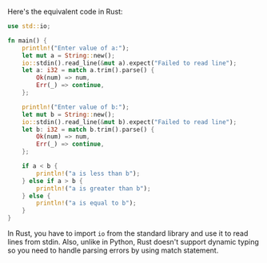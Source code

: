Here's the equivalent code in Rust:

```rust
use std::io;

fn main() {
    println!("Enter value of a:");
    let mut a = String::new();
    io::stdin().read_line(&mut a).expect("Failed to read line");
    let a: i32 = match a.trim().parse() {
        Ok(num) => num,
        Err(_) => continue,
    };

    println!("Enter value of b:");
    let mut b = String::new();
    io::stdin().read_line(&mut b).expect("Failed to read line");
    let b: i32 = match b.trim().parse() {
        Ok(num) => num,
        Err(_) => continue,
    };

    if a < b {
        println!("a is less than b");
    } else if a > b {
        println!("a is greater than b");
    } else {
        println!("a is equal to b");
    }
}
```
In Rust, you have to import `io` from the standard library and use it to read lines from stdin. Also, unlike in Python, Rust doesn't support dynamic typing so you need to handle parsing errors by using match statement.
